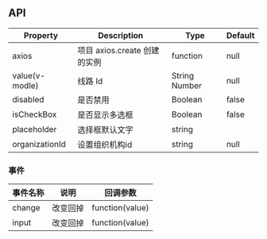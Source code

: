 ## API

| Property       | Description                  | Type          | Default |
| -------------- | ---------------------------- | ------------- | ------- |
| axios          | 项目 axios.create 创建的实例 | function      | null    |
| value(v-modle) | 线路 Id                      | String Number | null    |
| disabled       | 是否禁用                     | Boolean       | false   |
| isCheckBox     | 是否显示多选框               | Boolean        | false   |
| placeholder    | 选择框默认文字               | string        |
| organizationId    | 设置组织机构id               | string        |null

### 事件

| 事件名称 | 说明     | 回调参数        |
| -------- | -------- | --------------- |
| change   | 改变回掉 | function(value) |
| input    | 改变回掉 | function(value) |
